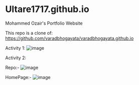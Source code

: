 # Ultare1717.github.io

Mohammed Ozair's Portfolio Website

This repo is a clone of: https://github.com/varadbhogayata/varadbhogayata.github.io

Activity 1: ![image](https://github.com/Ultare1717/Ultare1717.github.io/assets/67229334/15deab77-8fad-476d-b301-a47f0596fcf1)

Activity 2: 

Repo:- ![image](https://github.com/Ultare1717/Ultare1717.github.io/assets/67229334/8363f2be-fa84-4ed6-89f4-6d845e0c9a03)


HomePage:- ![image](https://github.com/Ultare1717/Ultare1717.github.io/assets/67229334/abba29ef-da00-4c41-bfa7-5cbf9e059244)


